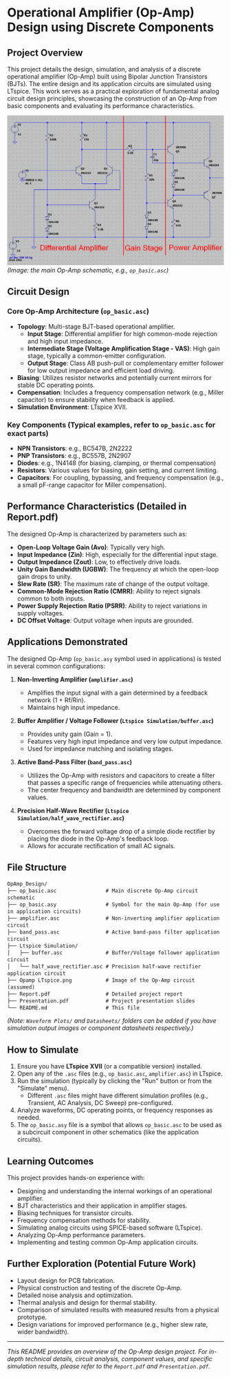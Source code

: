 # Operational Amplifier (Op-Amp) Design using Discrete Components

## Project Overview

This project details the design, simulation, and analysis of a discrete operational amplifier (Op-Amp) built using Bipolar Junction Transistors (BJTs). The entire design and its application circuits are simulated using LTspice. This work serves as a practical exploration of fundamental analog circuit design principles, showcasing the construction of an Op-Amp from basic components and evaluating its performance characteristics.

![LTspice Circuit Diagram](Opamp%20LTspice.png)
*(Image: the main Op-Amp schematic, e.g., `op_basic.asc`)*

## Circuit Design

### Core Op-Amp Architecture (`op_basic.asc`)
*   **Topology**: Multi-stage BJT-based operational amplifier.
    *   **Input Stage**: Differential amplifier for high common-mode rejection and high input impedance.
    *   **Intermediate Stage (Voltage Amplification Stage - VAS)**: High gain stage, typically a common-emitter configuration.
    *   **Output Stage**: Class AB push-pull or complementary emitter follower for low output impedance and efficient load driving.
*   **Biasing**: Utilizes resistor networks and potentially current mirrors for stable DC operating points.
*   **Compensation**: Includes a frequency compensation network (e.g., Miller capacitor) to ensure stability when feedback is applied.
*   **Simulation Environment**: LTspice XVII.

### Key Components (Typical examples, refer to `op_basic.asc` for exact parts)
*   **NPN Transistors**: e.g., BC547B, 2N2222
*   **PNP Transistors**: e.g., BC557B, 2N2907
*   **Diodes**: e.g., 1N4148 (for biasing, clamping, or thermal compensation)
*   **Resistors**: Various values for biasing, gain setting, and current limiting.
*   **Capacitors**: For coupling, bypassing, and frequency compensation (e.g., a small pF-range capacitor for Miller compensation).

## Performance Characteristics (Detailed in Report.pdf)

The designed Op-Amp is characterized by parameters such as:
*   **Open-Loop Voltage Gain (Avo)**: Typically very high.
*   **Input Impedance (Zin)**: High, especially for the differential input stage.
*   **Output Impedance (Zout)**: Low, to effectively drive loads.
*   **Unity Gain Bandwidth (UGBW)**: The frequency at which the open-loop gain drops to unity.
*   **Slew Rate (SR)**: The maximum rate of change of the output voltage.
*   **Common-Mode Rejection Ratio (CMRR)**: Ability to reject signals common to both inputs.
*   **Power Supply Rejection Ratio (PSRR)**: Ability to reject variations in supply voltages.
*   **DC Offset Voltage**: Output voltage when inputs are grounded.

## Applications Demonstrated

The designed Op-Amp (`op_basic.asy` symbol used in applications) is tested in several common configurations:

1.  **Non-Inverting Amplifier (`amplifier.asc`)**
    *   Amplifies the input signal with a gain determined by a feedback network (1 + Rf/Rin).
    *   Maintains high input impedance.

2.  **Buffer Amplifier / Voltage Follower (`Ltspice Simulation/buffer.asc`)**
    *   Provides unity gain (Gain = 1).
    *   Features very high input impedance and very low output impedance.
    *   Used for impedance matching and isolating stages.

3.  **Active Band-Pass Filter (`band_pass.asc`)**
    *   Utilizes the Op-Amp with resistors and capacitors to create a filter that passes a specific range of frequencies while attenuating others.
    *   The center frequency and bandwidth are determined by component values.

4.  **Precision Half-Wave Rectifier (`Ltspice Simulation/half_wave_rectifier.asc`)**
    *   Overcomes the forward voltage drop of a simple diode rectifier by placing the diode in the Op-Amp's feedback loop.
    *   Allows for accurate rectification of small AC signals.

## File Structure

```
OpAmp_Design/
├── op_basic.asc                # Main discrete Op-Amp circuit schematic
├── op_basic.asy                # Symbol for the main Op-Amp (for use in application circuits)
├── amplifier.asc               # Non-inverting amplifier application circuit
├── band_pass.asc               # Active band-pass filter application circuit
├── Ltspice Simulation/
│   ├── buffer.asc              # Buffer/Voltage follower application circuit
│   └── half_wave_rectifier.asc # Precision half-wave rectifier application circuit
├── Opamp LTspice.png           # Image of the Op-Amp circuit (assumed)
├── Report.pdf                  # Detailed project report
├── Presentation.pdf            # Project presentation slides
└── README.md                   # This file
```
*(Note: `Waveform Plots/` and `Datasheets/` folders can be added if you have simulation output images or component datasheets respectively.)*

## How to Simulate

1.  Ensure you have **LTspice XVII** (or a compatible version) installed.
2.  Open any of the `.asc` files (e.g., `op_basic.asc`, `amplifier.asc`) in LTspice.
3.  Run the simulation (typically by clicking the "Run" button or from the "Simulate" menu).
    *   Different `.asc` files might have different simulation profiles (e.g., Transient, AC Analysis, DC Sweep) pre-configured.
4.  Analyze waveforms, DC operating points, or frequency responses as needed.
5.  The `op_basic.asy` file is a symbol that allows `op_basic.asc` to be used as a subcircuit component in other schematics (like the application circuits).

## Learning Outcomes

This project provides hands-on experience with:
*   Designing and understanding the internal workings of an operational amplifier.
*   BJT characteristics and their application in amplifier stages.
*   Biasing techniques for transistor circuits.
*   Frequency compensation methods for stability.
*   Simulating analog circuits using SPICE-based software (LTspice).
*   Analyzing Op-Amp performance parameters.
*   Implementing and testing common Op-Amp application circuits.

## Further Exploration (Potential Future Work)

*   Layout design for PCB fabrication.
*   Physical construction and testing of the discrete Op-Amp.
*   Detailed noise analysis and optimization.
*   Thermal analysis and design for thermal stability.
*   Comparison of simulated results with measured results from a physical prototype.
*   Design variations for improved performance (e.g., higher slew rate, wider bandwidth).

---

*This README provides an overview of the Op-Amp design project. For in-depth technical details, circuit analysis, component values, and specific simulation results, please refer to the `Report.pdf` and `Presentation.pdf`.*
